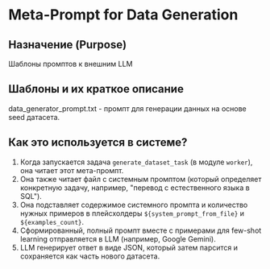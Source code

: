 # Meta-Prompt for Data Generation

## Назначение (Purpose)

Шаблоны промптов к внешним LLM

## Шаблоны и их краткое описание

data_generator_prompt.txt - промпт для генерации данных на основе seed датасета.

## Как это используется в системе?

1.  Когда запускается задача `generate_dataset_task` (в модуле `worker`), она читает этот мета-промпт.
2.  Она также читает файл с системным промптом (который определяет конкретную задачу, например, "перевод с естественного языка в SQL").
3.  Она подставляет содержимое системного промпта и количество нужных примеров в плейсхолдеры `${system_prompt_from_file}` и `${examples_count}`.
4.  Сформированный, полный промпт вместе с примерами для few-shot learning отправляется в LLM (например, Google Gemini).
5.  LLM генерирует ответ в виде JSON, который затем парсится и сохраняется как часть нового датасета.
